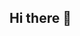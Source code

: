 ## Hi there 👋

<!--
**GregGelfond/GregGelfond** is a ✨ _special_ ✨ repository because its `README.md` (this file) appears on your GitHub profile.

Here are some ideas to get you started:

- 🔭 I’m currently a research scientist at [Noeon Research](https://noeon.ai).
- 🌱 I’m currently learning about category theory, and neurosymbolic AI architectures.
- 💬 Knowledge Representation, Logic Programming, Answer-Set Programming, Commonsense Reasoning, and more.
- 📫 How to reach me: look to my [blog](https://gregory-gelfond.com) for different ways to get in touch.
-->
